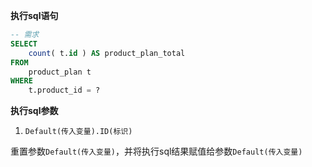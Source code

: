 <p class="panel-title"><b>执行sql语句</b></p>

```sql
-- 需求
SELECT
	count( t.id ) AS product_plan_total 
FROM
	product_plan t 
WHERE
	t.product_id = ?
```

<p class="panel-title"><b>执行sql参数</b></p>

1. `Default(传入变量).ID(标识)`

重置参数`Default(传入变量)`，并将执行sql结果赋值给参数`Default(传入变量)`
